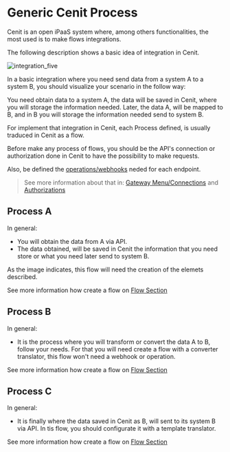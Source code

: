 # Generic Cenit Process

Cenit is an open iPaaS system where, among others functionalities, the most used is to make flows integrations.

The following description shows a basic idea of integration in Cenit.

![integration_five](https://user-images.githubusercontent.com/30662690/64360139-d03ba980-cfd7-11e9-9ddd-3ad6c7af744f.jpg)

In a basic integration where you need send data from a system A to a system B, you should visualize your scenario in the follow way:

You need obtain data to a system A, the data will be saved in Cenit, where you will storage the information needed. Later, the data A, will be mapped to B, and in B you will storage the information needed send to system B.

For implement that integration in Cenit, each Process defined, is usually traduced in Cenit as a flow.

Before make any process of flows, you should be the API's connection or authorization done in Cenit to have the possibility to make requests.

Also, be defined the [operations/webhooks](gateway.md) neded for each endpoint. 

> See more information about that in: [Gateway Menu/Connections](connection.md) and [Authorizations](authorization.md)



## Process A

In general: 

- You will obtain the data from A via API.
- The data obtained, will be saved in Cenit the information that you need store or what you need later send to system B.

As the image indicates, this flow will need the creation of the elemets described. 

See more information how create a flow on [Flow Section](flow.md)

## Process B

In general: 

- It is the process where you will transform or convert the data A to B, follow your needs. For that you will need create a flow with a converter translator, this flow won't need a webhook or operation.

See more information how create a flow on [Flow Section](flow.md)


## Process C

In general: 

- It is finally where the data saved in Cenit as B, will sent to its system B via API. In tis flow, you should configurate it with a template translator.

See more information how create a flow on [Flow Section](flow.md)


